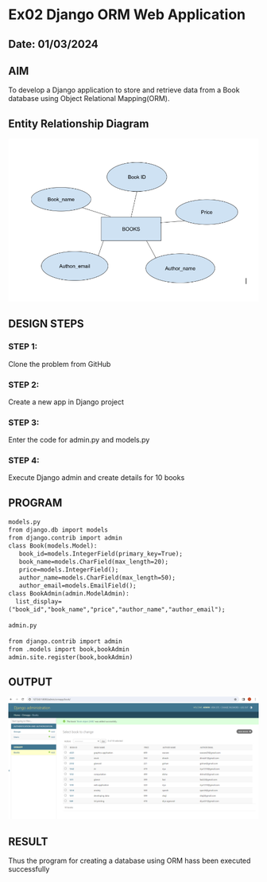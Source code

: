 # Ex02 Django ORM Web Application
## Date: 01/03/2024

## AIM
To develop a Django application to store and retrieve data from a Book database using Object Relational Mapping(ORM).

## Entity Relationship Diagram


![alt text](<Screenshot 2024-03-01 093007.png>)

## DESIGN STEPS

### STEP 1:
Clone the problem from GitHub

### STEP 2:
Create a new app in Django project

### STEP 3:
Enter the code for admin.py and models.py

### STEP 4:
Execute Django admin and create details for 10 books

## PROGRAM
```
models.py
from django.db import models
from django.contrib import admin
class Book(models.Model):
   book_id=models.IntegerField(primary_key=True);
   book_name=models.CharField(max_length=20);
   price=models.IntegerField();
   author_name=models.CharField(max_length=50);
   author_email=models.EmailField();
class BookAdmin(admin.ModelAdmin):
  list_display=("book_id","book_name","price","author_name","author_email");

admin.py

from django.contrib import admin
from .models import book,bookAdmin
admin.site.register(book,bookAdmin)
```

## OUTPUT

![alt text](<Screenshot 2024-03-01 091026.png>)

## RESULT
Thus the program for creating a database using ORM hass been executed successfully
